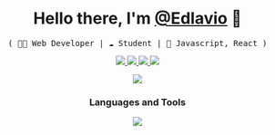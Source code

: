 
<p>
  <h1 align="center">
    <b>Hello there, I'm <a href="https://github.com/Edlavio">@Edlavio</a> 👋</b>
  </h1>
  <p align="center">
    <samp>( 👨‍💻 Web Developer | ☁️ Student | 💼 Javascript, React )</samp>
  </p>
</p>

<p align="center">
  <a href="https://github.com/Edlavio">
    <img src="https://img.shields.io/badge/github-Edlavio-211F1F?logo=github&logoColor=white&style=flat-square" />
  </a>
  <a target="_blank" href="https://www.linkedin.com/in/edlavio">
    <img src="https://img.shields.io/badge/linkedin-edlavio-0072B1?logo=linkedin&style=flat-square" />
  </a>
    <a target="_blank" href="mailto:edlavio@gmail.com">
    <img src="https://img.shields.io/badge/Gmail-ff0000?logo=Gmail&logoColor=white&style=flat-square" />
  </a>
  <a href="https://github.com/Edlavio">
    <img src="https://enkahcw3aqjzlyp.m.pipedream.net/?key=gh-Edlavio&label=visitors&color=grey&style=flat" />
  </a>
</p>

<div align="center">
   <a href="https://github.com/Edlavio">
    <img src="https://github-readme-stats.vercel.app/api/top-langs/?username=Edlavio&hide=html&layout=compact&theme=tokyonight">
  </a>
</div>

<div align="center">
 <h3>Languages and Tools</h3>
  <a href="https://skillicons.dev">
    <img src="https://skillicons.dev/icons?i=html,css,js,sass,react,figma,linux,git" />
  </a>
</div>
